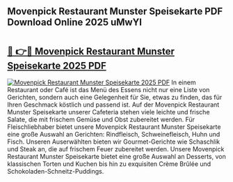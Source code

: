 ## Movenpick Restaurant Munster Speisekarte PDF Download Online 2025 uMwYI

# <h2><a href="http://gcak2g.nevu.top/?p=Movenpick+Restaurant+Munster+Speisekarte">🔗 👉🔴 Movenpick Restaurant Munster Speisekarte 2025 PDF</a></h2>

[![Movenpick Restaurant Munster Speisekarte 2025 PDF](https://i.imgur.com/dBaPXMq.png)](http://gcak2g.nevu.top/?p=Movenpick+Restaurant+Munster+Speisekarte)
In einem Restaurant oder Café ist das Menü des Essens nicht nur eine Liste von Gerichten, sondern auch eine Gelegenheit für Sie, etwas zu finden, das für Ihren Geschmack köstlich und passend ist. Auf der Movenpick Restaurant Munster Speisekarte unserer Cafeteria stehen viele leichte und frische Salate, die mit frischem Gemüse und Obst zubereitet werden. Für Fleischliebhaber bietet unsere Movenpick Restaurant Munster Speisekarte eine große Auswahl an Gerichten: Rindfleisch, Schweinefleisch, Huhn und Fisch. Unseren Auserwählten bieten wir Gourmet-Gerichte wie Schaschlik und Steak an, die auf frischem Feuer zubereitet werden. Unsere Movenpick Restaurant Munster Speisekarte bietet eine große Auswahl an Desserts, von klassischen Torten und Kuchen bis hin zu exquisiten Crème Brûlée und Schokoladen-Schneitz-Puddings.
